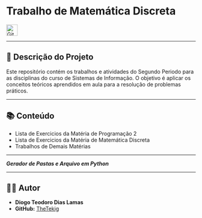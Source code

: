 # Trabalho de Matemática Discreta
<img 
    alt="GitHub Stats" 
    height="30" 
    style="padding-right: 10px;" 
    src="https'://img.shields.io/badge/status-conclu%C3%ADdo-green'" 
    />

---

## 📝 Descrição do Projeto

Este repositório contém os trabalhos e atividades do Segundo Periodo para as disciplinas do curso de Sistemas de Informação. O objetivo é aplicar os conceitos teóricos aprendidos em aula para a resolução de problemas práticos.

---

## 📚 Conteúdo

* Lista de Exercicios da Matéria de Programação 2
* Lista de Exercicios da Matéria de Matemática Discreta
* Trabalhos de Demais Matérias

---

***Gerador de Pastas e Arquivo em Python***

---

## 👨‍💻 Autor

* **Diogo Teodoro Dias Lamas**
* **GitHub:** [TheTekig](https://github.com/TheTekig)
